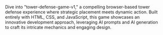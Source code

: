 Dive into "tower-defense-game-v1," a compelling browser-based tower defense experience where strategic placement meets dynamic action. Built entirely with HTML, CSS, and JavaScript, this game showcases an innovative development approach, leveraging AI prompts and AI generation to craft its intricate mechanics and engaging design.
